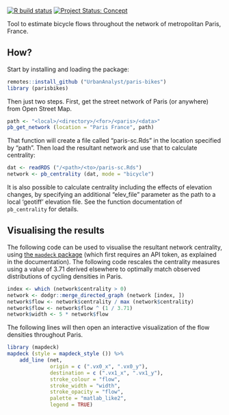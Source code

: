 <!-- README.md is generated from README.Rmd. Please edit that file -->

[![R build
status](https://github.com/UrbanAnalyst/paris-bikes/workflows/R-CMD-check/badge.svg)](https://github.com/UrbanAnalyst/paris-bikes/actions?query=workflow%3AR-CMD-check)
[![Project Status:
Concept](https://www.repostatus.org/badges/latest/concept.svg)](https://www.repostatus.org/#concept)

Tool to estimate bicycle flows throughout the network of metropolitan
Paris, France.

## How?

Start by installing and loading the package:

``` r
remotes::install_github ("UrbanAnalyst/paris-bikes")
library (parisbikes)
```

Then just two steps. First, get the street network of Paris (or
anywhere) from Open Street Map.

``` r
path <- "<local>/<directory>/<for>/<paris>/<data>"
pb_get_network (location = "Paris France", path)
```

That function will create a file called “paris-sc.Rds” in the location
specified by “path”. Then load the resultant network and use that to
calculate centrality:

``` r
dat <- readRDS ("/<path>/<to>/paris-sc.Rds")
network <- pb_centrality (dat, mode = "bicycle")
```

It is also possible to calculate centrality including the effects of
elevation changes, by specifying an additional “elev_file” parameter as
the path to a local ‘geotiff’ elevation file. See the function
documentation of `pb_centrality` for details.

## Visualising the results

The following code can be used to visualise the resultant network
centrality, using [the `mapdeck`
package](https://symbolixau.github.io/mapdeck/index.html) (which first
requires an API token, as explained in the documentation). The following
code rescales the centrality measures using a value of 3.71 derived
elsewhere to optimally match observed distributions of cycling densities
in Paris.

``` r
index <- which (network$centrality > 0)
network <- dodgr::merge_directed_graph (network [index, ])
network$flow <- network$centrality / max (network$centrality)
network$flow <- network$flow ^ (1 / 3.71)
network$width <- 5 * network$flow
```

The following lines will then open an interactive visualization of the
flow densities throughout Paris.

``` r
library (mapdeck)
mapdeck (style = mapdeck_style ()) %>%
    add_line (net, 
              origin = c (".vx0_x", ".vx0_y"),
              destination = c (".vx1_x", ".vx1_y"),
              stroke_colour = "flow",
              stroke_width = "width",
              stroke_opacity = "flow",
              palette = "matlab_like2",
              legend = TRUE)
```
